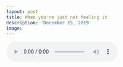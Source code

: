 ```yaml
---
layout: post
title: When you're just not feeling it
description: 'December 15, 2019'
image:
---
```


<audio controls>
  <source src="https://drive.google.com/open?id=1-8gSLwaHCwdqUQ7zXfubf0aiTiK4bCHz" type="audio/mpeg">
Your browser does not support the audio element.
</audio>
